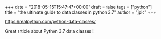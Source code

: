 +++
date = "2018-05-15T15:47:47+00:00"
draft = false
tags = ["python"]
title = "the ultimate guide to data classes in python 3.7"
author = "jpic"
+++

https://realpython.com/python-data-classes/

Great article about Python 3.7 data classes !

